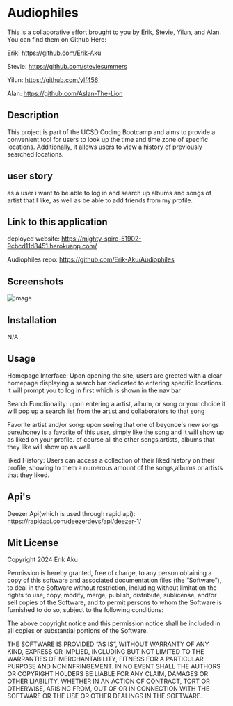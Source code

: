 # Audiophiles
This is a collaborative effort brought to you by Erik, Stevie, Yilun, and Alan. You can find them on Github Here:

Erik: https://github.com/Erik-Aku

Stevie: https://github.com/steviesummers

Yilun: https://github.com/ylf456

Alan: https://github.com/Aslan-The-Lion

## Description
This project is part of the UCSD Coding Bootcamp and aims to provide a convenient tool for users to look up the time and time zone of specific locations. Additionally, it allows users to view a history of previously searched locations.

## user story
as a user i want to be able to log in and search up albums and songs of artist that I like, as well as be able to add friends from my profile.

## Link to this application

deployed website:  https://mighty-spire-51902-9cbcd11d8451.herokuapp.com/

Audiophiles repo: https://github.com/Erik-Aku/Audiophiles

## Screenshots

![image](<public/images/Screenshot 2024-01-29 at 3.59.16 PM.png>)

## Installation

N/A

## Usage

Homepage Interface:
Upon opening the site, users are greeted with a clear homepage displaying a search bar dedicated to entering specific locations. it will prompt you to log in first which is shown in the nav bar

Search Functionality:
upon entering a artist, album, or song or your choice it will pop up a search list from the artist and collaborators to that song

Favorite artist and/or song: 
upon seeing that one of beyonce's new songs pure/honey is a favorite of this user, simply like the song and it will show up as liked on your profile. of course all the other songs,artists, albums that they like will show up as well

liked History:
Users can access a collection of their liked history on their profile, showing to them a numerous amount of the songs,albums or artists that they liked.

## Api's 

Deezer Api(which is used through rapid api): https://rapidapi.com/deezerdevs/api/deezer-1/ 

## Mit License

Copyright 2024 Erik Aku

Permission is hereby granted, free of charge, to any person obtaining a copy of this software and associated documentation files (the “Software”), to deal in the Software without restriction, including without limitation the rights to use, copy, modify, merge, publish, distribute, sublicense, and/or sell copies of the Software, and to permit persons to whom the Software is furnished to do so, subject to the following conditions:

The above copyright notice and this permission notice shall be included in all copies or substantial portions of the Software.

THE SOFTWARE IS PROVIDED “AS IS”, WITHOUT WARRANTY OF ANY KIND, EXPRESS OR IMPLIED, INCLUDING BUT NOT LIMITED TO THE WARRANTIES OF MERCHANTABILITY, FITNESS FOR A PARTICULAR PURPOSE AND NONINFRINGEMENT. IN NO EVENT SHALL THE AUTHORS OR COPYRIGHT HOLDERS BE LIABLE FOR ANY CLAIM, DAMAGES OR OTHER LIABILITY, WHETHER IN AN ACTION OF CONTRACT, TORT OR OTHERWISE, ARISING FROM, OUT OF OR IN CONNECTION WITH THE SOFTWARE OR THE USE OR OTHER DEALINGS IN THE SOFTWARE.
